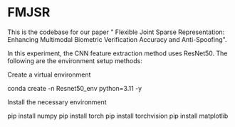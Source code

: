 # FMJSR
This is the codebase for our paper " Flexible Joint Sparse Representation: Enhancing Multimodal Biometric Verification Accuracy and Anti-Spoofing". 

In this experiment, the CNN feature extraction method uses ResNet50. The following are the environment setup methods:

Create a virtual environment

conda create -n Resnet50_env python=3.11 -y


Install the necessary environment

pip install numpy
pip install torch
pip install torchvision
pip install matplotlib
